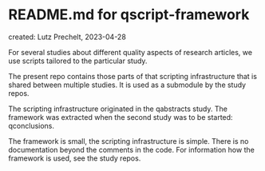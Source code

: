 # README.md for qscript-framework

created: Lutz Prechelt, 2023-04-28

For several studies about different quality aspects of research articles,
we use scripts tailored to the particular study.

The present repo contains those parts of that scripting infrastructure that
is shared between multiple studies.
It is used as a submodule by the study repos.

The scripting infrastructure originated in the qabstracts study.
The framework was extracted when the second study was to be started: qconclusions.

The framework is small, the scripting infrastructure is simple.
There is no documentation beyond the comments in the code.
For information how the framework is used, see the study repos.